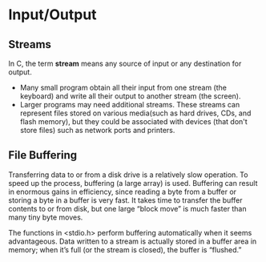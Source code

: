 # **Input/Output**

## **Streams**

In C, the term **stream** means any source of input or any destination for output.

- Many small program obtain all their input from one stream (the keyboard) and write all their output to another stream (the screen).
- Larger programs may need additional streams. These streams can represent files stored on various media(such as hard drives, CDs, and flash memory), but they could be associated with devices (that don't store files) such as network ports and printers.

## **File Buffering**

Transferring data to or from a disk drive is a relatively slow operation. To speed up the process, buffering (a large array) is used. Buffering can result in enormous gains in efficiency, since reading a byte from a buffer or storing a byte in a buffer is very fast. It takes time to transfer the buffer contents to or from disk, but one large “block move” is much faster than many tiny byte moves.

The functions in <stdio.h> perform buffering automatically when it seems advantageous. Data written to a stream is actually stored in a buffer area in memory; when it’s full (or the stream is closed), the buffer is “flushed.”
